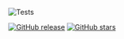 ![Tests](https://github.com/iliailmer/ParameterIdentifiability.jl/actions/workflows/tests/badge.svg)

<p><a href="https://GitHub.com/iliailmer/ParameterIdentifiability.jl/releases/"><img alt="GitHub release" src="https://img.shields.io/github/release/iliailmer/ParameterIdentifiability.svg"></a> <a href="https://GitHub.com/iliailmer/ParameterIdentifiability.jl/stargazers/"><img alt="GitHub stars" src="https://img.shields.io/github/stars/iliailmer/ParameterIdentifiability.svg?style=social&amp;label=Star&amp;maxAge=2592000"></a> </p>
